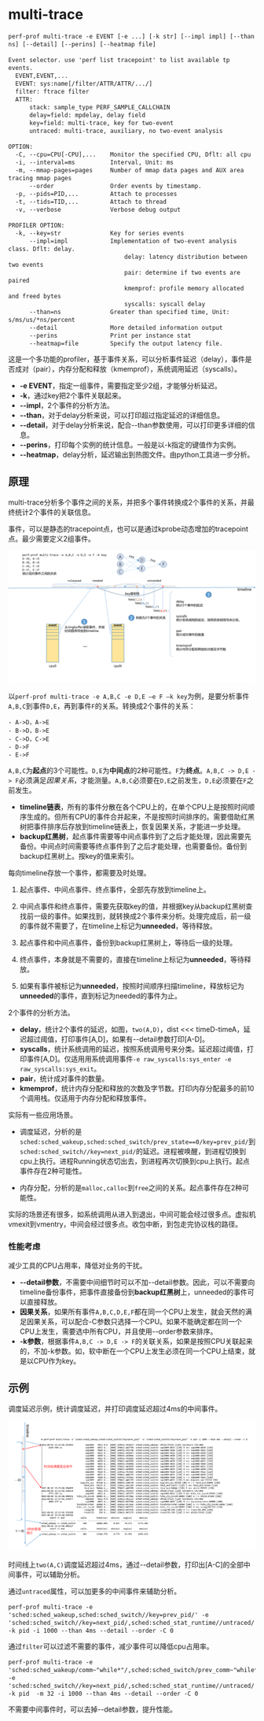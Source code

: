 # multi-trace

```
perf-prof multi-trace -e EVENT [-e ...] [-k str] [--impl impl] [--than ns] [--detail] [--perins] [--heatmap file]

Event selector. use 'perf list tracepoint' to list available tp events.
  EVENT,EVENT,...
  EVENT: sys:name[/filter/ATTR/ATTR/.../]
  filter: ftrace filter
  ATTR:
      stack: sample_type PERF_SAMPLE_CALLCHAIN
      delay=field: mpdelay, delay field
      key=field: multi-trace, key for two-event
      untraced: multi-trace, auxiliary, no two-event analysis

OPTION:
  -C, --cpu=CPU[-CPU],...    Monitor the specified CPU, Dflt: all cpu
  -i, --interval=ms          Interval, Unit: ms
  -m, --mmap-pages=pages     Number of mmap data pages and AUX area tracing mmap pages
      --order                Order events by timestamp.
  -p, --pids=PID,...         Attach to processes
  -t, --tids=TID,...         Attach to thread
  -v, --verbose              Verbose debug output

PROFILER OPTION:
  -k, --key=str              Key for series events
      --impl=impl            Implementation of two-event analysis class. Dflt: delay.
                                 delay: latency distribution between two events
                                 pair: determine if two events are paired
                                 kmemprof: profile memory allocated and freed bytes
                                 syscalls: syscall delay
      --than=ns              Greater than specified time, Unit: s/ms/us/*ns/percent
      --detail               More detailed information output
      --perins               Print per instance stat
      --heatmap=file         Specify the output latency file.
```

这是一个多功能的profiler，基于事件关系，可以分析事件延迟（delay），事件是否成对（pair），内存分配和释放（kmemprof），系统调用延迟（syscalls）。

- **-e EVENT**，指定一组事件，需要指定至少2组，才能够分析延迟。
- **-k**，通过key把2个事件关联起来。
- **--impl**，2个事件的分析方法。
- **--than**，对于delay分析来说，可以打印超过指定延迟的详细信息。
- **--detail**，对于delay分析来说，配合--than参数使用，可以打印更多详细的信息。
- **--perins**，打印每个实例的统计信息。一般是以-k指定的键值作为实例。
- **--heatmap**，delay分析，延迟输出到热图文件。由python工具进一步分析。



## 原理

multi-trace分析多个事件之间的关系，并把多个事件转换成2个事件的关系，并最终统计2个事件的关联信息。

事件，可以是静态的tracepoint点，也可以是通过kprobe动态增加的tracepoint点。最少需要定义2组事件。

![multi-trace-design-diagram](images/multi-trace-design-diagram.png)

以`perf-prof multi-trace -e A,B,C -e D,E –e F –k key`为例，是要分析事件`A,B,C`到事件`D,E`，再到事件`F`的关系。转换成2个事件的关系：

```
- A->D，A->E
- B->D，B->E
- C->D，C->E
- D->F
- E->F
```

`A,B,C`为**起点**的3个可能性。`D,E`为**中间点**的2种可能性。`F`为**终点**。`A,B,C -> D,E -> F`必须满足*因果关系*，才能测量。`A,B,C`必须要在`D,E`之前发生，`D,E`必须要在`F`之前发生。

- **timeline链表**，所有的事件分散在各个CPU上的，在单个CPU上是按照时间顺序生成的。但所有CPU的事件合并起来，不是按照时间排序的。需要借助红黑树把事件排序后存放到timeline链表上，恢复因果关系，才能进一步处理。
- **backup红黑树**，起点事件需要等中间点事件到了之后才能处理，因此需要先备份。中间点时间需要等终点事件到了之后才能处理，也需要备份。备份到backup红黑树上。按key的值来索引。

每向timeline存放一个事件，都需要及时处理。

1. 起点事件、中间点事件、终点事件，全部先存放到timeline上。

2. 中间点事件和终点事件，需要先获取key的值，并根据key从backup红黑树查找前一级的事件。如果找到，就转换成2个事件来分析。处理完成后，前一级的事件就不需要了，在timeline上标记为**unneeded**，等待释放。

3. 起点事件和中间点事件，备份到backup红黑树上，等待后一级的处理。

4. 终点事件，本身就是不需要的，直接在timeline上标记为**unneeded**，等待释放。

5. 如果有事件被标记为**unneeded**，按照时间顺序扫描timeline，释放标记为**unneeded**的事件，直到标记为needed的事件为止。

2个事件的分析方法。

- **delay**，统计2个事件的延迟，如图，`two(A,D)`，dist <<< timeD-timeA，延迟超过阈值，打印事件[A,D]，如果有--detail参数打印[A-D]。
- **syscalls**，统计系统调用的延迟，按照系统调用号来分类。延迟超过阈值，打印事件[A,D]。仅适用用系统调用事件`-e raw_syscalls:sys_enter -e raw_syscalls:sys_exit`。
- **pair**，统计成对事件的数量。
- **kmemprof**，统计内存分配和释放的次数及字节数。打印内存分配最多的前10个调用栈。仅适用于内存分配和释放事件。



实际有一些应用场景。

- 调度延迟，分析的是`sched:sched_wakeup,sched:sched_switch/prev_state==0/key=prev_pid/`到`sched:sched_switch//key=next_pid/`的延迟。进程被唤醒，到进程切换到cpu上执行。进程Running状态切出去，到进程再次切换到cpu上执行。起点事件存在2种可能性。

- 内存分配，分析的是`malloc,calloc`到`free`之间的关系。起点事件存在2种可能性。

实际的场景还有很多，如系统调用从进入到退出，中间可能会经过很多点。虚拟机vmexit到vmentry，中间会经过很多点。收包中断，到包走完协议栈的路径。



### 性能考虑

减少工具的CPU占用率，降低对业务的干扰。

- **--detail参数**，不需要中间细节时可以不加--detail参数。因此，可以不需要向timeline备份事件，把事件直接备份到**backup红黑树**上，unneeded的事件可以直接释放。
- **因果关系**，如果所有事件`A,B,C,D,E,F`都在同一个CPU上发生，就会天然的满足因果关系，可以配合-C参数只选择一个CPU。如果不能确定都在同一个CPU上发生，需要选中所有CPU，并且使用--order参数来排序。
- **-k参数**，根据事件`A,B,C -> D,E -> F`的关联关系，如果是按照CPU关联起来的，不加-k参数。如，软中断在一个CPU上发生必须在同一个CPU上结束，就是以CPU作为key。



## 示例

调度延迟示例，统计调度延迟，并打印调度延迟超过4ms的中间事件。

![multi-trace-design-diagram](images/multi-trace-output.png)

时间线上`two(A,C)`调度延迟超过4ms，通过--detail参数，打印出[A-C]的全部中间事件，可以辅助分析。



通过`untraced`属性，可以加更多的中间事件来辅助分析。

```
perf-prof multi-trace -e 'sched:sched_wakeup,sched:sched_switch//key=prev_pid/' -e 'sched:sched_switch//key=next_pid/,sched:sched_stat_runtime//untraced/' -k pid -i 1000 --than 4ms --detail --order -C 0
```



通过`filter`可以过滤不需要的事件，减少事件可以降低cpu占用率。

```
perf-prof multi-trace -e 'sched:sched_wakeup/comm~"while*"/,sched:sched_switch/prev_comm~"while*"/key=prev_pid/' -e 'sched:sched_switch//key=next_pid/,sched:sched_stat_runtime//untraced/' -k pid  -m 32 -i 1000 --than 4ms --detail --order -C 0
```



不需要中间事件时，可以去掉--detail参数，提升性能。